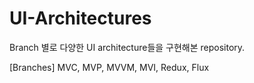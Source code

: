 # UI-Architectures

Branch 별로 다양한 UI architecture들을 구현해본 repository.

[Branches]
MVC, MVP, MVVM, MVI, Redux, Flux
